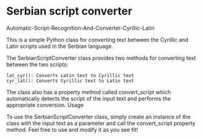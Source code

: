 # Serbian script converter
Automatic-Script-Recognition-And-Converter-Cyrillic-Latin

This is a simple Python class for converting text between the Cyrillic and Latin scripts used in the Serbian language.

The SerbianScriptConverter class provides two methods for converting text between the two scripts:

    lat_cyr(): Converts Latin text to Cyrillic text
    cyr_lat(): Converts Cyrillic text to Latin text

The class also has a property method called convert_script which automatically detects the script of the input text and performs the appropriate conversion.
Usage

To use the SerbianScriptConverter class, simply create an instance of the class with the input text as a parameter and call the convert_script property method. Feel free to use and modify it as you see fit!
